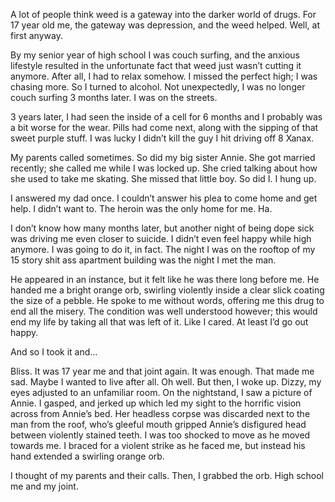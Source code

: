 A lot of people think weed is a gateway into the darker world of drugs. For 17 year old me, the gateway was depression, and the weed helped. Well, at first anyway.

By my senior year of high school I was couch surfing, and the anxious lifestyle resulted in the unfortunate fact that weed just wasn’t cutting it anymore. After all, I had to relax somehow. I missed the perfect high; I was chasing more. So I turned to alcohol. Not unexpectedly, I was no longer couch surfing 3 months later. I was on the streets.

3 years later, I had seen the inside of a cell for 6 months and I probably was a bit worse for the wear. Pills had come next, along with the sipping of that sweet purple stuff. I was lucky I didn’t kill the guy I hit driving off 8 Xanax.

My parents called sometimes. So did my big sister Annie. She got married recently; she called me while I was locked up. She cried talking about how she used to take me skating. She missed that little boy. So did I. I hung up.

I answered my dad once. I couldn’t answer his plea to come home and get help. I didn’t want to. The heroin was the only home for me. Ha.

I don’t know how many months later, but another night of being dope sick was driving me even closer to suicide. I didn’t even feel happy while high anymore. I was going to do it, in fact. The night I was on the rooftop of my 15 story shit ass apartment building was the night I met the man.

He appeared in an instance, but it felt like he was there long before me. He handed me a bright orange orb, swirling violently inside a clear slick coating the size of a pebble. He spoke to me without words, offering me this drug to end all the misery. The condition was well understood however; this would end my life by taking all that was left of it. Like I cared. At least I’d go out happy.

And so I took it and…

Bliss. It was 17 year me and that joint again. It was enough. That made me sad. Maybe I wanted to live after all. Oh well. But then, I woke up. Dizzy, my eyes adjusted to an unfamiliar room. On the nightstand, I saw a picture of Annie. I gasped, and jerked up which led my sight to the horrific vision across from Annie’s bed. Her headless corpse was discarded next to the man from the roof, who’s gleeful mouth gripped Annie’s disfigured head between violently stained teeth. I was too shocked to move as he moved towards me. I braced for a violent strike as he faced me, but instead his hand extended a swirling orange orb.

I thought of my parents and their calls. Then, I grabbed the orb. High school me and my joint.